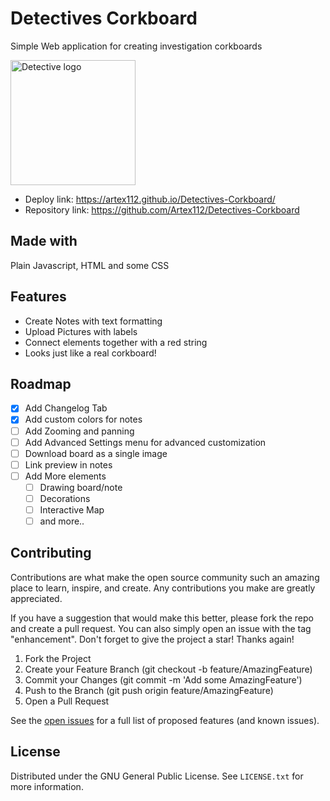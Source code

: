 # Detectives Corkboard
Simple Web application for creating investigation corkboards

<p align="left">
<img width="200" src="https://github.com/Artex112/Detectives-Corkboard/assets/69194725/8c47f5c4-9092-4fcf-8238-f51b5fd2aedc" alt="Detective logo">
<p/>

- Deploy link: https://artex112.github.io/Detectives-Corkboard/
- Repository link:  https://github.com/Artex112/Detectives-Corkboard


## Made with
Plain Javascript, HTML and some CSS

## Features
- Create Notes with text formatting
- Upload Pictures with labels
- Connect elements together with a red string
- Looks just like a real corkboard!

## Roadmap
- [x] Add Changelog Tab
- [x] Add custom colors for notes
- [ ] Add Zooming and panning
- [ ] Add Advanced Settings menu for advanced customization
- [ ] Download board as a single image
- [ ] Link preview in notes
- [ ] Add More elements
    - [ ] Drawing board/note
    - [ ] Decorations
    - [ ] Interactive Map
    - [ ] and more..

## Contributing
Contributions are what make the open source community such an amazing place to learn, inspire, and create. Any contributions you make are greatly appreciated.

If you have a suggestion that would make this better, please fork the repo and create a pull request. You can also simply open an issue with the tag "enhancement". Don't forget to give the project a star! Thanks again!

1. Fork the Project
2. Create your Feature Branch (git checkout -b feature/AmazingFeature)
3. Commit your Changes (git commit -m 'Add some AmazingFeature')
4. Push to the Branch (git push origin feature/AmazingFeature)
5. Open a Pull Request

See the [open issues](https://github.com/Artex112/Detectives-Corkboard/issues) for a full list of proposed features (and known issues).

## License
Distributed under the GNU General Public License. See `LICENSE.txt` for more information.
